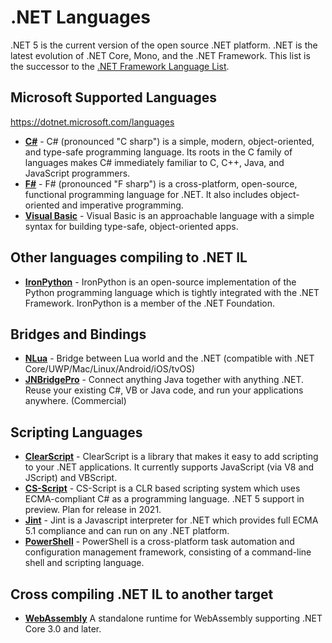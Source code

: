 # .NET Languages
.NET 5 is the current version of the open source .NET platform.  .NET is the latest evolution of .NET Core, Mono, and the .NET Framework.  This list is the successor to the [.NET Framework Language List](https://github.com/dotnetpowered/dotnet-framework-languages).

## Microsoft Supported Languages
https://dotnet.microsoft.com/languages

* [**C#**](https://docs.microsoft.com/en-us/dotnet/csharp/) - C# (pronounced "C sharp") is a simple, modern, object-oriented, and type-safe programming language. Its roots in the C family of languages makes C# immediately familiar to C, C++, Java, and JavaScript programmers.
* [**F#**](https://dotnet.microsoft.com/languages/fsharp) - F# (pronounced "F sharp") is a cross-platform, open-source, functional programming language for .NET. It also includes object-oriented and imperative programming.
* [**Visual Basic**](https://docs.microsoft.com/en-us/dotnet/visual-basic/) - Visual Basic is an approachable language with a simple syntax for building type-safe, object-oriented apps.

## Other languages compiling to .NET IL

* [**IronPython**](https://ironpython.net) - IronPython is an open-source implementation of the Python programming language which is tightly integrated with the .NET Framework. IronPython is a member of the .NET Foundation.

## Bridges and Bindings

* [**NLua**](http://nlua.org) - Bridge between Lua world and the .NET (compatible with .NET Core/UWP/Mac/Linux/Android/iOS/tvOS)
* [**JNBridgePro**](https://jnbridge.com/software/jnbridgepro/overview) - Connect anything Java together with anything .NET. Reuse your existing C#, VB or Java code, and run your applications anywhere. (Commercial)

## Scripting Languages

* [**ClearScript**](https://github.com/Microsoft/ClearScript) - ClearScript is a library that makes it easy to add scripting to your .NET applications. It currently supports JavaScript (via V8 and JScript) and VBScript.
* [**CS-Script**](https://github.com/oleg-shilo/cs-script) - CS-Script is a CLR based scripting system which uses ECMA-compliant C# as a programming language.  .NET 5 support in preview. Plan for release in 2021.
* [**Jint**](https://github.com/sebastienros/jint) - Jint is a Javascript interpreter for .NET which provides full ECMA 5.1 compliance and can run on any .NET platform.
* [**PowerShell**](https://docs.microsoft.com/en-us/powershell/scripting/overview) - PowerShell is a cross-platform task automation and configuration management framework, consisting of a command-line shell and scripting language.

## Cross compiling .NET IL to another target

* [**WebAssembly**](https://docs.wasmtime.dev/lang-dotnet.html)
A standalone runtime for WebAssembly supporting .NET Core 3.0 and later.

